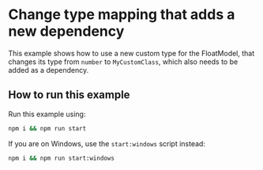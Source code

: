 # Change type mapping that adds a new dependency

This example shows how to use a new custom type for the FloatModel, that changes its type from `number` to `MyCustomClass`, which also needs to be added as a dependency.

## How to run this example

Run this example using:

```sh
npm i && npm run start
```

If you are on Windows, use the `start:windows` script instead:

```sh
npm i && npm run start:windows
```
